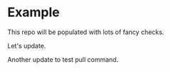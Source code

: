 # Example

This repo will be populated with lots of fancy checks.

Let's update.

Another update to test pull command.
